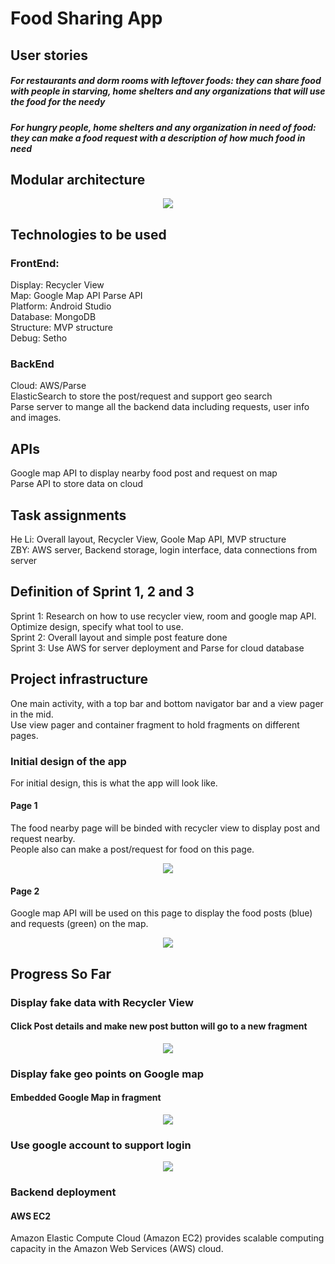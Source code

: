 # Food Sharing App
## User stories
##### For restaurants and dorm rooms with leftover foods: they can share food with people in starving, home shelters and any organizations that will use the food for the needy
##### For hungry people, home shelters and any organization in need of food: they can make a food request with a description of how much food in need

## Modular architecture
<p align="center"> 
<img src="https://github.com/ec500-software-engineering/project-team-22-food-sharing-app/blob/master/pics/modular%20structure.png">
</p>

## Technologies to be used
### FrontEnd:
Display: Recycler View
<br>Map: Google Map API Parse API
<br>Platform: Android Studio
<br>Database: MongoDB
<br>Structure: MVP structure
<br>Debug: Setho


### BackEnd
Cloud: AWS/Parse
<br>ElasticSearch to store the post/request and support geo search
<br>Parse server to mange all the backend data including requests, user info and images.

## APIs
Google map API to display nearby food post and request on map
<br>Parse API to store data on cloud
## Task assignments
He Li: Overall layout, Recycler View, Goole Map API, MVP structure
<br>ZBY: AWS server, Backend storage, login interface, data connections from server

## Definition of Sprint 1, 2 and 3
Sprint 1: Research on how to use recycler view, room and google map API. Optimize design, specify what tool to use.
<br>Sprint 2: Overall layout and simple post feature done
<br>Sprint 3: Use AWS for server deployment and Parse for cloud database

## Project infrastructure
One main activity, with a top bar and bottom navigator bar and a view pager in the mid.
<br>Use view pager and container fragment to hold fragments on different pages.

### Initial design of the app
For initial design, this is what the app will look like.
#### Page 1
The food nearby page will be binded with recycler view to display post and request nearby.<br> People also can make a post/request for food on this page. 
<p align="center"> 
<img src="https://github.com/ec500-software-engineering/project-team-22-food-sharing-app/blob/master/pics/app_page1.png">
</p>

#### Page 2
Google map API will be used on this page to display the food posts (blue) and requests (green) on the map.
<p align="center"> 
<img src="https://github.com/ec500-software-engineering/project-team-22-food-sharing-app/blob/master/pics/app_page2.png">
</p>


## Progress So Far
### Display fake data with Recycler View
#### Click Post details and make new post button will go to a new fragment
<p align="center"> 
<img src="https://github.com/ec500-software-engineering/project-team-22-food-sharing-app/blob/master/pics/foodPage.gif">
</p>

### Display fake geo points on Google map
#### Embedded Google Map in fragment 
<p align="center"> 
<img src="https://github.com/ec500-software-engineering/project-team-22-food-sharing-app/blob/master/pics/mapPage.gif">
</p>

### Use google account to support login
<p align="center"> 
<img src="https://github.com/ec500-software-engineering/project-team-22-food-sharing-app/blob/master/pics/settingPage.gif">
</p>

### Backend deployment
#### AWS EC2
Amazon Elastic Compute Cloud (Amazon EC2) provides scalable computing capacity in the Amazon Web Services (AWS) cloud.

